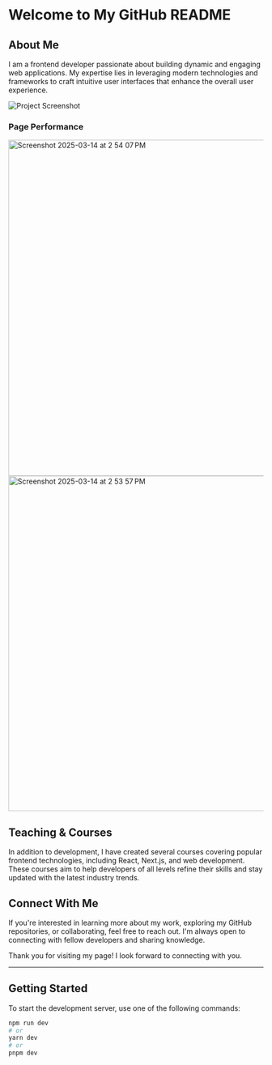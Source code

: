 # Welcome to My GitHub README

## About Me

I am a frontend developer passionate about building dynamic and engaging web applications. My expertise lies in leveraging modern technologies and frameworks to craft intuitive user interfaces that enhance the overall user experience.

![Project Screenshot](https://user-images.githubusercontent.com/121618523/236869928-0f638ca7-9ccd-4e08-8425-b38414827c9b.png)

### Page Performance

<img width="664" alt="Screenshot 2025-03-14 at 2 54 07 PM" src="https://github.com/user-attachments/assets/54a62bab-60cb-4474-ae0b-7d481421d432" />
<img width="662" alt="Screenshot 2025-03-14 at 2 53 57 PM" src="https://github.com/user-attachments/assets/dabacc3a-9fe1-4b11-a5cb-6687f5652113" />

## Teaching & Courses

In addition to development, I have created several courses covering popular frontend technologies, including React, Next.js, and web development. These courses aim to help developers of all levels refine their skills and stay updated with the latest industry trends.

## Connect With Me

If you're interested in learning more about my work, exploring my GitHub repositories, or collaborating, feel free to reach out. I'm always open to connecting with fellow developers and sharing knowledge.

Thank you for visiting my page! I look forward to connecting with you.

---

## Getting Started

To start the development server, use one of the following commands:

```bash
npm run dev
# or
yarn dev
# or
pnpm dev
